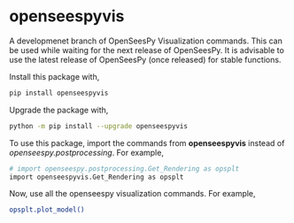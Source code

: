 # openseespyvis
A developmenet branch of OpenSeesPy Visualization commands. This can be used while waiting for the next release of OpenSeesPy.
It is advisable to use the latest release of OpenSeesPy (once released) for stable functions.

Install this package with,
```bash
pip install openseespyvis
```

Upgrade the package with,
```bash
python -m pip install --upgrade openseespyvis
```

To use this package, import the commands from **openseespyvis** instead of *openseespy.postprocessing*. For example,

```bash
# import openseespy.postprocessing.Get_Rendering as opsplt
import openseespyvis.Get_Rendering as opsplt
```

Now, use all the openseespy visualization commands. For example,

```bash
opsplt.plot_model()
```

